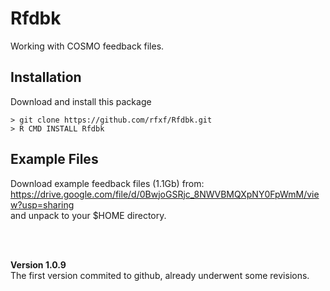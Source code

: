 # Rfdbk
Working with COSMO feedback files.<br/>

## Installation
Download and install this package

```
> git clone https://github.com/rfxf/Rfdbk.git
> R CMD INSTALL Rfdbk
```

## Example Files
Download example feedback files (1.1Gb) from: <br/>
https://drive.google.com/file/d/0BwjoGSRjc_8NWVBMQXpNY0FpWmM/view?usp=sharing <br/>
and unpack to your $HOME directory.

<br/><br/>

<b>Version 1.0.9</b> <br/>
The first version commited to github, already underwent some revisions.



